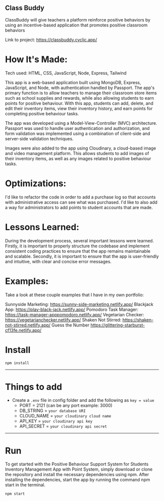 ## Class Buddy 
ClassBuddy will give teachers a platform reinforce positive behaviors by using an incentive-based application that promotes positive classroom behaviors

Link to project: https://classbuddy.cyclic.app/



# How It's Made:
Tech used: HTML, CSS, JavaScript, Node, Express, Tailwind

This app is a web-based application built using MongoDB, Express, JavaScript, and Node, with authentication handled by Passport. The app's primary function is to allow teachers to manage their classroom store items such as school supplies and rewards, while also allowing students to earn points for positive behaviour. With this app, students can add, delete, and edit their inventory items, view their inventory history, and earn points for completing positive behaviour tasks.

The app was developed using a Model-View-Controller (MVC) architecture. Passport was used to handle user authentication and authorization, and form validation was implemented using a combination of client-side and server-side validation techniques.

Images were also added to the app using Cloudinary, a cloud-based image and video management platform. This allows students to add images of their inventory items, as well as any images related to positive behaviour tasks.


# Optimizations:

I'd like to refactor the code in order to add a purchase log so that accounts with administrative access can see what was purchased. I'd like to also add a way for administrators to add points to student accounts that are made.

# Lessons Learned:

During the development process, several important lessons were learned. Firstly, it is important to properly structure the codebase and implement consistent coding practices to ensure that the app remains maintainable and scalable. Secondly, it is important to ensure that the app is user-friendly and intuitive, with clear and concise error messages.

# Examples:

Take a look at these couple examples that I have in my own portfolio:


Sunnyside Marketing: https://sunny-side-marketing.netlify.app/
Blackjack App: https://play-black-jack.netlify.app/
Pomodoro Task Manager: https://task-manager-apppomodoro.netlify.app/
Vegetarian Checker: https://vegetarianchecker.netlify.app/
Shaken Not Stirred: https://shaken-not-stirred.netlify.app/
Guess the Number https://glittering-starburst-cf13fe.netlify.app/



# Install

`npm install`

---

# Things to add

- Create a `.env` file in config folder and add the following as `key = value`
  - PORT = 2121 (can be any port example: 3000)
  - DB_STRING = `your database URI`
  - CLOUD_NAME = `your cloudinary cloud name`
  - API_KEY = `your cloudinary api key`
  - API_SECRET = `your cloudinary api secret`

---

# Run
To get started with the Positive Behaviour Support System for Students Inventory Management App with Point System, simply download or clone the repository and install the necessary dependencies using npm. After installing the dependencies, start the app by running the command npm start in the terminal.

`npm start`
